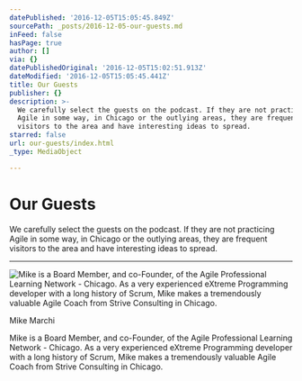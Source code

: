 ```yaml
---
datePublished: '2016-12-05T15:05:45.849Z'
sourcePath: _posts/2016-12-05-our-guests.md
inFeed: false
hasPage: true
author: []
via: {}
datePublishedOriginal: '2016-12-05T15:02:51.913Z'
dateModified: '2016-12-05T15:05:45.441Z'
title: Our Guests
publisher: {}
description: >-
  We carefully select the guests on the podcast. If they are not practicing
  Agile in some way, in Chicago or the outlying areas, they are frequent
  visitors to the area and have interesting ideas to spread.
starred: false
url: our-guests/index.html
_type: MediaObject

---
```

# Our Guests

We carefully select the guests on the podcast. If they are not practicing Agile in some way, in Chicago or the outlying areas, they are frequent visitors to the area and have interesting ideas to spread.

---

![Mike is a Board Member, and co-Founder, of the Agile Professional Learning Network - Chicago.  As a very experienced eXtreme Programming developer with a long history of Scrum, Mike makes a tremendously valuable Agile Coach from Strive Consulting in Chicago.](https://the-grid-user-content.s3-us-west-2.amazonaws.com/b6b9dbac-87c5-4e05-8a52-7cdc8b13cdb7.jpg)

Mike Marchi

Mike is a Board Member, and co-Founder, of the Agile Professional Learning Network - Chicago. As a very experienced eXtreme Programming developer with a long history of Scrum, Mike makes a tremendously valuable Agile Coach from Strive Consulting in Chicago.